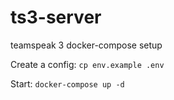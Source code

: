 # ts3-server

teamspeak 3 docker-compose setup

Create a config: `cp env.example .env`

Start: `docker-compose up -d`
